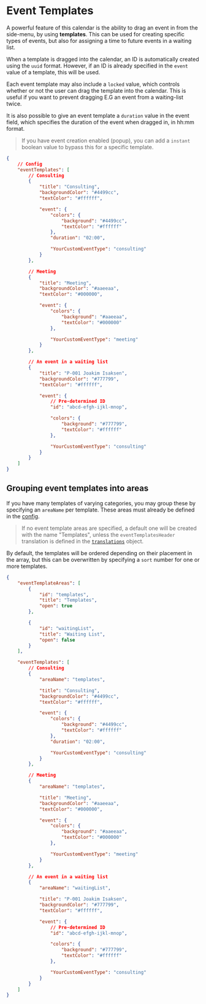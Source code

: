 # Event Templates
A powerful feature of this calendar is the ability to drag an event in
from the side-menu, by using **templates**. This can be used for creating specific types
of events, but also for assigning a time to future events in a waiting list.

When a template is dragged into the calendar, an ID is automatically created using the
`uuid` format. However, if an ID is already specified in the `event` value of a template,
this will be used.

Each event template may also include a `locked` value, which controls whether or not the user can
drag the template into the calendar. This is useful if you want to prevent dragging E.G an event from
a waiting-list twice.

It is also possible to give an event template a `duration` value in the event field, which specifies the duration of the event when dragged in, in hh:mm format.

> If you have event creation enabled (popup), you can add a `instant` boolean value to bypass this for a specific template.

```json
{
    // Config
    "eventTemplates": [
        // Consulting
        {
            "title": "Consulting",
            "backgroundColor": "#4499cc",
            "textColor": "#ffffff",

            "event": {
                "colors": {
                    "background": "#4499cc",
                    "textColor": "#ffffff"
                },
                "duration": "02:00",

                "YourCustomEventType": "consulting"
            }
        },

        // Meeting
        {
            "title": "Meeting",
            "backgroundColor": "#aaeeaa",
            "textColor": "#000000",

            "event": {
                "colors": {
                    "background": "#aaeeaa",
                    "textColor": "#000000"
                },

                "YourCustomEventType": "meeting"
            }
        },

        // An event in a waiting list
        {
            "title": "P-001 Joakim Isaksen",
            "backgroundColor": "#777799",
            "textColor": "#ffffff",

            "event": {
                // Pre-determined ID
                "id": "abcd-efgh-ijkl-mnop",

                "colors": {
                    "background": "#777799",
                    "textColor": "#ffffff"
                },

                "YourCustomEventType": "consulting"
            }
        }
    ]
}
```
## Grouping event templates into areas
If you have many templates of varying categories, you may group these by specifying an `areaName` per template.
These areas must already be defined in the [config](./init.md#eventtemplateareas-array).

> If no event template areas are specified, a default one will be created with the name "Templates", unless
the `eventTemplatesHeader` translation is defined in the [`translations`](./init.md#translations-object) object.

By default, the templates will be ordered depending on their placement in the array, but this can be overwritten
by specifying a `sort` number for one or more templates.

```json
{
    "eventTemplateAreas": [
        {
            "id": "templates",
            "title": "Templates",
            "open": true
        },

        {
            "id": "waitingList",
            "title": "Waiting List",
            "open": false
        }
    ],

    "eventTemplates": [
        // Consulting
        {
            "areaName": "templates",

            "title": "Consulting",
            "backgroundColor": "#4499cc",
            "textColor": "#ffffff",

            "event": {
                "colors": {
                    "background": "#4499cc",
                    "textColor": "#ffffff"
                },
                "duration": "02:00",

                "YourCustomEventType": "consulting"
            }
        },

        // Meeting
        {
            "areaName": "templates",

            "title": "Meeting",
            "backgroundColor": "#aaeeaa",
            "textColor": "#000000",

            "event": {
                "colors": {
                    "background": "#aaeeaa",
                    "textColor": "#000000"
                },

                "YourCustomEventType": "meeting"
            }
        },

        // An event in a waiting list
        {
            "areaName": "waitingList",

            "title": "P-001 Joakim Isaksen",
            "backgroundColor": "#777799",
            "textColor": "#ffffff",

            "event": {
                // Pre-determined ID
                "id": "abcd-efgh-ijkl-mnop",

                "colors": {
                    "background": "#777799",
                    "textColor": "#ffffff"
                },

                "YourCustomEventType": "consulting"
            }
        }
    ]
}
```